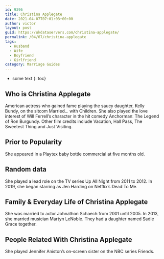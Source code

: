 ```yaml
---
id: 9396
title: Christina Applegate
date: 2021-04-07T07:01:03+00:00
author: victor
layout: post
guid: https://ukdataservers.com/christina-applegate/
permalink: /04/07/christina-applegate
tags:
  - Husband
  - Wife
  - Boyfriend
  - Girlfriend
category: Marriage Guides
---
```


* some text
{: toc}


## Who is Christina Applegate



American actress who gained fame playing the saucy daughter, Kelly Bundy, on the sitcom Married&#8230; with Children. She also played the love interest of Will Ferrell&#8217;s character in the hit comedy Anchorman: The Legend of Ron Burgundy. Other film credits include Vacation, Hall Pass, The Sweetest Thing and Just Visiting.

                
                
                
## Prior to Popularity



She appeared in a Playtex baby bottle commercial at five months old.

                
                
                
## Random data



She played a lead role on the TV series Up All Night from 2011 to 2012. In 2019, she began starring as Jen Harding on Netflix&#8217;s Dead To Me.

                
                
                
## Family & Everyday Life of Christina Applegate



She was married to actor Johnathon Schaech from 2001 until 2005. In 2013, she married musician Martyn LeNoble. They had a daughter named Sadie Grace together.

                
                
                
## People Related With Christina Applegate



She played Jennifer Aniston&#8217;s on-screen sister on the NBC series Friends.

                
              
            
          
          
          